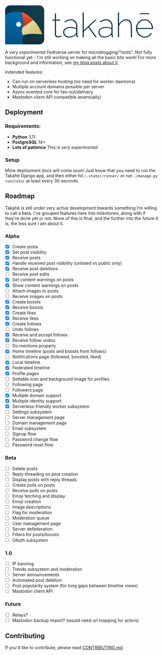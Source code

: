 ![takahē](static/img/logo-128.png)

A *very experimental* Fediverse server for microblogging/"toots". Not fully functional yet -
I'm still working on making all the basic bits work! For more background and information,
see [my blog posts about it](https://aeracode.org/category/takahe/).

Indended features:

* Can run on serverless hosting (no need for worker daemons)
* Multiple account domains possible per server
* Async evented core for fan-out/delivery
* Mastodon client API compatible (eventually)


## Deployment

### Requirements:

- **Python** 3.11
- **PostgreSQL** 14+
- **Lots of patience** This is *very experimental*

### Setup

More deployment docs will come soon! Just know that you need to run the Takahē
Django app, and then either hit `/.stator/runner/` or run `./manage.py runstator`
at least every 30 seconds.

## Roadmap

Takahē is still under very active development towards something I'm willing to
call a beta. I've grouped features here into milestones, along with if they're
done yet or not. None of this is final, and the further into the future it is,
the less sure I am about it.

### Alpha

- [x] Create posts
- [x] Set post visibility
- [x] Receive posts
- [x] Handle received post visibility (unlisted vs public only)
- [x] Receive post deletions
- [ ] Receive post edits
- [x] Set content warnings on posts
- [x] Show content warnings on posts
- [ ] Attach images to posts
- [ ] Receive images on posts
- [x] Create boosts
- [x] Receive boosts
- [x] Create likes
- [x] Receive likes
- [x] Create follows
- [ ] Undo follows
- [x] Receive and accept follows
- [x] Receive follow undos
- [ ] Do mentions properly
- [x] Home timeline (posts and boosts from follows)
- [ ] Notifications page (followed, boosted, liked)
- [x] Local timeline
- [x] Federated timeline
- [x] Profile pages
- [ ] Settable icon and background image for profiles
- [ ] Following page
- [ ] Followers page
- [x] Multiple domain support
- [x] Multiple identity support
- [x] Serverless-friendly worker subsystem
- [ ] Settings subsystem
- [ ] Server management page
- [ ] Domain management page
- [ ] Email subsystem
- [ ] Signup flow
- [ ] Password change flow
- [ ] Password reset flow

### Beta

- [ ] Delete posts
- [ ] Reply threading on post creation
- [ ] Display posts with reply threads
- [ ] Create polls on posts
- [ ] Receive polls on posts
- [ ] Emoji fetching and display
- [ ] Emoji creation
- [ ] Image descriptions
- [ ] Flag for moderation
- [ ] Moderation queue
- [ ] User management page
- [ ] Server defederation
- [ ] Filters for posts/boosts
- [ ] OAuth subsystem

### 1.0

- [ ] IP banning
- [ ] Trends subsystem and moderation
- [ ] Server announcements
- [ ] Automated post deletion
- [ ] Post popularity system (for long gaps between timeline views)
- [ ] Mastodon client API

### Future

- [ ] Relays?
- [ ] Mastodon backup import? (would need url mapping for actors)

## Contributing

If you'd like to contribute, please read [CONTRIBUTING.md](./CONTRIBUTING.md).
